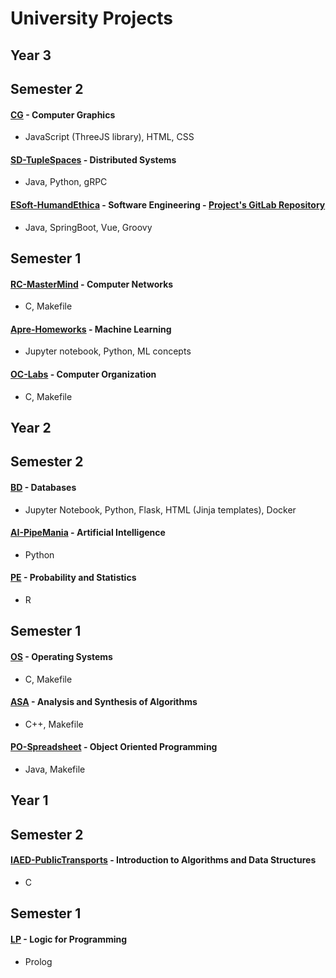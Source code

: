 # University Projects

## Year 3

## Semester 2
#### [CG](https://github.com/VascoConceicao/CG-Project) - Computer Graphics
- JavaScript (ThreeJS library), HTML, CSS

#### [SD-TupleSpaces](https://github.com/VascoConceicao/SD-TupleSpaces) - Distributed Systems
- Java, Python, gRPC

#### [ESoft-HumandEthica](https://github.com/VascoConceicao/ESoft-HumandEthica) - Software Engineering - [Project's GitLab Repository](https://gitlab.rnl.tecnico.ulisboa.pt/es/es25-30)
- Java, SpringBoot, Vue, Groovy

## Semester 1
#### [RC-MasterMind](https://github.com/VascoConceicao/RC-MasterMind) - Computer Networks
- C, Makefile
  

#### [Apre-Homeworks](https://github.com/VascoConceicao/Apre-Homeworks) - Machine Learning
- Jupyter notebook, Python, ML concepts

  
#### [OC-Labs](https://github.com/VascoConceicao/OC-Labs) - Computer Organization
- C, Makefile


## Year 2
## Semester 2
#### [BD](https://github.com/VascoConceicao/BD) - Databases
- Jupyter Notebook, Python, Flask, HTML (Jinja templates), Docker


#### [AI-PipeMania](https://github.com/VascoConceicao/AI-PipeMania) - Artificial Intelligence
- Python


#### [PE](https://github.com/VascoConceicao/PE) - Probability and Statistics
- R


## Semester 1
#### [OS](https://github.com/VascoConceicao/OS) - Operating Systems
- C, Makefile


#### [ASA](https://github.com/VascoConceicao/ASA) - Analysis and Synthesis of Algorithms
- C++, Makefile


#### [PO-Spreadsheet](https://github.com/VascoConceicao/PO-Spreadsheet) - Object Oriented Programming
- Java, Makefile


## Year 1
## Semester 2
#### [IAED-PublicTransports](https://github.com/VascoConceicao/IAED-PublicTransports) - Introduction to Algorithms and Data Structures
- C


## Semester 1
#### [LP](https://github.com/VascoConceicao/LP) - Logic for Programming
- Prolog

